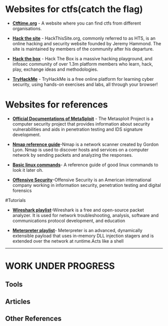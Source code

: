 

# Websites for ctfs(catch the flag) 

* [**Ctftime.org**](https://ctftime.org/) - A website where you can find ctfs from different organisations.

* [**Hack the site**]( 	https://www.hackthissite.org/) - HackThisSite.org, commonly referred to as HTS, is an online hacking and security website founded by Jeremy Hammond. The site is maintained by members of the community after his departure.

* [**Hack the box**](https://www.hackthissite.org/) - Hack The Box is a massive hacking playground, and infosec community of over 1.3m platform members who learn, hack, play, exchange ideas and methodologies.

* [**TryHackMe**](https://tryhackme.com) - TryHackMe is a free online platform for learning cyber security, using hands-on exercises and labs, all through your browser!


# Websites for references

* [**Official Documentations of MetaSploit**](https://docs.metasploit.com/) - The Metasploit Project is a computer security project that provides information about security vulnerabilities and aids in penetration testing and IDS signature development.

* [**Nmap reference guide**](https://nmap.org/book/toc.html)-Nmap is a network scanner created by Gordon Lyon. Nmap is used to discover hosts and services on a computer network by sending packets and analyzing the responses. 

* [**Basic linux commands**](https://xmind.app/m/WwtB/)- A reference guide of good linux commands to look it later oh.

* [**Offensive Security**](https://www.offensive-security.com/)-Offensive Security is an American international company working in information security, penetration testing and digital forensics

#Tutorials

* [**Wireshark playlist**](https://youtube.com/playlist?list=PLBf0hzazHTGPgyxeEj_9LBHiqjtNEjsgt)-Wireshark is a free and open-source packet analyzer. It is used for network troubleshooting, analysis, software and communications protocol development, and education

* [**Meterpreter playlist**](https://www.youtube.com/watch?v=xsyeL6xWWy4)- Meterpreter is an advanced, dynamically extensible payload that uses in-memory DLL injection stagers and is extended over the network at runtime.Acts like a shell

---

# WORK UNDER PROGRESS

## Tools

## Articles

## Other References

